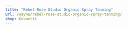 ```yaml
---
title: "Rebel Rose Studio Organic Spray Tanning"
url: /wayne/rebel-rose-studio-organic-spray-tanning/
shop: Kosmetik
---
```

